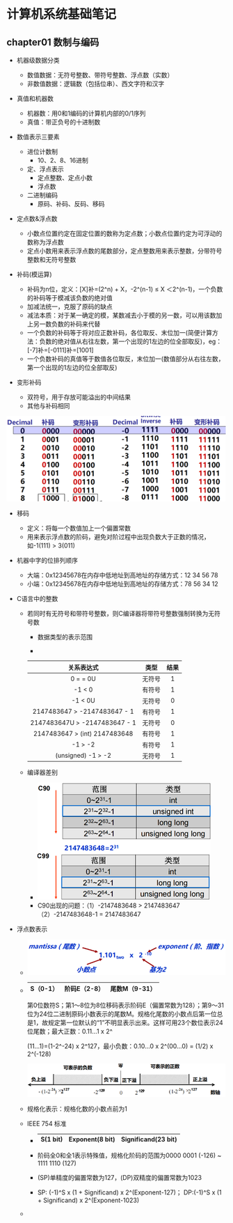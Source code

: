 # 计算机系统基础笔记

## chapter01 数制与编码

- 机器级数据分类
  - 数值数据：无符号整数、带符号整数、浮点数（实数）
  - 非数值数据：逻辑数（包括位串）、西文字符和汉字
- 真值和机器数
  - 机器数：用0和1编码的计算机内部的0/1序列
  - 真值：带正负号的十进制数
- 数值表示三要素
  - 进位计数制
    - 10、2、8、16进制
  - 定、浮点表示
    - 定点整数、定点小数
    - 浮点数
  - 二进制编码
    - 原码、补码、反码、移码
- 定点数&浮点数
  - 小数点位置约定在固定位置的数称为定点数；小数点位置约定为可浮动的数称为浮点数
  - 定点小数用来表示浮点数的尾数部分，定点整数用来表示整数，分带符号整数和无符号整数

- 补码(模运算)
  - 补码为n位，定义：[X]补=(2^n) + X，-2^(n-1) ≤ X ＜2^(n-1)，一个负数的补码等于模减该负数的绝对值
  - 加减法统一，克服了原码的缺点
  - 减法本质：对于某一确定的模，某数减去小于模的另一数，可以用该数加上另一数负数的补码来代替
  - 一个负数的补码等于将对应正数补码，各位取反、末位加一(简便计算方法：负数的绝对值从右往左数，第一个出现的1左边的位全部取反)，eg：[-7]补=[-0111]补=[1001]
  - 一个负数补码的真值等于数值各位取反，末位加一(数值部分从右往左数，第一个出现的1左边的位全部取反)
- 变形补码
  - 双符号，用于存放可能溢出的中间结果
  - 其他与补码相同

<img src="./img/2.png" style="zoom: 50%;" />

- 移码

  - 定义：将每一个数值加上一个偏置常数
  - 用来表示浮点数的阶码，避免对阶过程中出现负数大于正数的情况，如-1(111)  >  3(011)

- 机器中字的位排列顺序

  - 大端：0x12345678在内存中低地址到高地址的存储方式：12 34 56 78
  - 小端：0x12345678在内存中低地址到高地址的存储方式：78 56 34 12

- C语言中的整数

  - 若同时有无符号和带符号整数，则C编译器将带符号整数强制转换为无符号数

    - 数据类型的表示范围

    - 

      |          关系表达式           |  类型  | 结果 |
      | :---------------------------: | :----: | :--: |
      |           0 = = 0U            | 无符号 |  1   |
      |            -1 < 0             | 有符号 |  1   |
      |            -1 < 0U            | 无符号 |  0   |
      | 2147483647 > -2147483647 - 1  | 有符号 |  1   |
      | 2147483647U > -2147483647 - 1 | 无符号 |  0   |
      | 2147483647 > (int) 2147483648 | 有符号 |  1   |
      |            -1 > -2            | 有符号 |  1   |
      |      (unsigned) -1 > -2       | 无符号 |  1   |

  - 编译器差别

    - <img src="./img/3.png" style="zoom: 50%;" />
    - C90出现的问题：（1）-2147483648 > 2147483647 （2）-2147483648-1 = 2147483647

- 浮点数表示

  - <img src="./img/4.png" style="zoom: 67%;" />			

  - | S（0-1） | 阶码E（2-8） | 尾数M（9-31） |
    | :------: | :----------: | :-----------: |

    第0位数符S；第1～8位为8位移码表示阶码E（偏置常数为128）；第9～31位为24位二进制原码小数表示的尾数M。规格化尾数的小数点后第一位总是1，故规定第一位默认的“1”不明显表示出来。这样可用23个数位表示24位尾数；最大正数：0.11…1 x 2^

    (11…1)=(1-2^-24) x 2^127，最小负数：0.10…0 x 2^(00…0) = (1/2) x 2^(-128)

    ![](./img/5.png)

  - 规格化表示：规格化数的小数点前为1

  - IEEE 754 标准

    - | S(1 bit) | Exponent(8 bit) | Significand(23 bit) |
      | :------: | :-------------: | :-----------------: |

    - 阶码全0和全1表示特殊值，规格化阶码的范围为0000 0001 (-126) ~ 1111 1110 (127)

    - (SP)单精度的偏置常数为127，(DP)双精度的偏置常数为1023

    - SP: (-1)^S x (1 + Significand) x 2^(Exponent-127)； DP:(-1)^S x (1 + Significand) x 2^(Exponent-1023)

  - 

